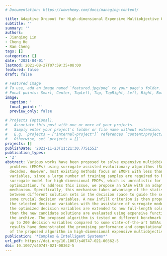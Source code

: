 ```yaml
---
# Documentation: https://wowchemy.com/docs/managing-content/

title: Adaptive Dropout for High-dimensional Expensive Multiobjective Optimization
subtitle: ''
summary: ''
authors:
- Jianqing Lin
- Cheng He
- Ran Cheng
tags: []
categories: []
date: '2021-04-01'
lastmod: 2021-08-27T07:59:35+08:00
featured: false
draft: false

# Featured image
# To use, add an image named `featured.jpg/png` to your page's folder.
# Focal points: Smart, Center, TopLeft, Top, TopRight, Left, Right, BottomLeft, Bottom, BottomRight.
image:
  caption: ''
  focal_point: ''
  preview_only: false

# Projects (optional).
#   Associate this post with one or more of your projects.
#   Simply enter your project's folder or file name without extension.
#   E.g. `projects = ["internal-project"]` references `content/project/deep-learning/index.md`.
#   Otherwise, set `projects = []`.
projects: []
publishDate: '2021-11-23T11:21:30.775155Z'
publication_types:
- '2'
abstract: Various works have been proposed to solve expensive multiobjective optimization
  problems (EMOPs) using surrogate-assisted evolutionary algorithms (SAEAs) in recent
  decades. However, most existing methods focus on EMOPs with less than 30 decision
  variables, since a large number of training samples are required to build an accurate
  surrogate model for high-dimensional EMOPs, which is unrealistic for expensive multiobjective
  optimization. To address this issue, we propose an SAEA with an adaptive dropout
  mechanism. Specifically, this mechanism takes advantage of the statistical differences
  between different solution sets in the decision space to guide the selection of
  some crucial decision variables. A new infill criterion is then proposed to optimize
  the selected decision variables with the assistance of surrogate models. Moreover,
  the optimized decision variables are extended to new full-length solutions, and
  then the new candidate solutions are evaluated using expensive functions to update
  the archive. The proposed algorithm is tested on different benchmark problems with
  up to 200 decision variables compared to some state-of-the-art SAEAs. The experimental
  results have demonstrated the promising performance and computational efficiency
  of the proposed algorithm in high-dimensional expensive multiobjective optimization.
publication: '*Complex & Intelligent Systems*'
url_pdf: https://doi.org/10.1007/s40747-021-00362-5
doi: 10.1007/s40747-021-00362-5
---
```


